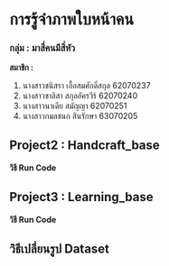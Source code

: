 # การรู้จำภาพใบหน้าคน

### กลุ่ม : มาสี่คนมีสี่หัว

**สมาชิก :** 
   1. นางสาวชนิสรา เอื้อสมศักดิ์สกุล 62070237
   2. นางสาวชาลิสา สกุลอัครวีร์ 62070240
   3. นางสาวนาเดีย สมัญญา 62070251
   4. นางสาวกมลชนก สินรักษา 63070205

## Project2 : Handcraft_base
#### วิธี Run Code





## Project3 : Learning_base
#### วิธี Run Code



## วิธีเปลี่ยนรูป Dataset
